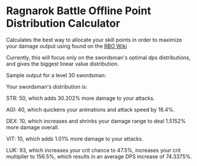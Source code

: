 # Ragnarok Battle Offline Point Distribution Calculator

Calculates the best way to allocate your skill points in order to maximize your damage output using found on the [RBO Wiki](https://rbo.fandom.com/wiki/Ragnarok_Battle_Offline_Wiki)

Currently, this will focus only on the swordsman's optimal dps distributions, and gives the biggest linear value distribution.

Sample output for a level 30 swordsman:

Your swordsman's distribution is:

STR: 50, which adds 30.202% more damage to your attacks.

AGI: 40, which quickens your animations and attack speed by 18.4%.

DEX: 10, which increases and shrinks your damage range to deal  1.5152% more damage overall.

VIT: 10, which adds 1.01% more damage to your attacks.

LUK: 93, which increases your crit chance to 47.5%, increases your crit multiplier to 156.5%, which results in an average DPS increase of 74.3375%.
